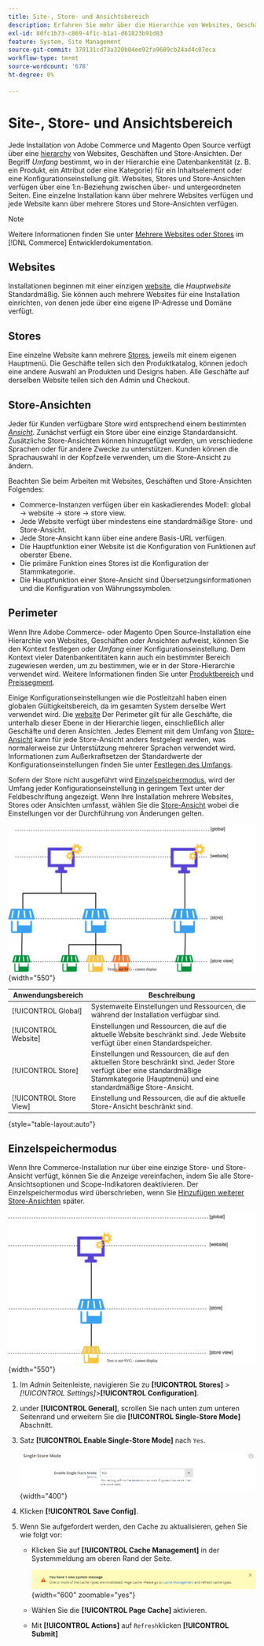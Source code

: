 ```yaml
---
title: Site-, Store- und Ansichtsbereich
description: Erfahren Sie mehr über die Hierarchie von Websites, Geschäften und Store-Ansichten, mit denen Sie Einkaufserlebnisse für Ihre Kunden bereitstellen können.
exl-id: 80fc1b73-c869-4f1c-b1a1-d61823b91d83
feature: System, Site Management
source-git-commit: 370131cd73a320b04ee92fa9609cb24ad4c07eca
workflow-type: tm+mt
source-wordcount: '678'
ht-degree: 0%

---
```


# Site-, Store- und Ansichtsbereich

Jede Installation von Adobe Commerce und Magento Open Source verfügt über eine [hierarchy](../stores-purchase/stores.md) von Websites, Geschäften und Store-Ansichten. Der Begriff _Umfang_ bestimmt, wo in der Hierarchie eine Datenbankentität (z. B. ein Produkt, ein Attribut oder eine Kategorie) für ein Inhaltselement oder eine Konfigurationseinstellung gilt. Websites, Stores und Store-Ansichten verfügen über eine 1:n-Beziehung zwischen über- und untergeordneten Seiten. Eine einzelne Installation kann über mehrere Websites verfügen und jede Website kann über mehrere Stores und Store-Ansichten verfügen.

>[!NOTE]
>
>Weitere Informationen finden Sie unter [Mehrere Websites oder Stores](https://experienceleague.adobe.com/docs/commerce-operations/configuration-guide/multi-sites/ms-overview.html) im [!DNL Commerce] Entwicklerdokumentation.

## Websites

Installationen beginnen mit einer einzigen [website](../stores-purchase/stores.md#add-websites), die _Hauptwebsite_ Standardmäßig. Sie können auch mehrere Websites für eine Installation einrichten, von denen jede über eine eigene IP-Adresse und Domäne verfügt.

## Stores

Eine einzelne Website kann mehrere [Stores](../stores-purchase/stores.md#add-stores), jeweils mit einem eigenen Hauptmenü. Die Geschäfte teilen sich den Produktkatalog, können jedoch eine andere Auswahl an Produkten und Designs haben. Alle Geschäfte auf derselben Website teilen sich den Admin und Checkout.

## Store-Ansichten

Jeder für Kunden verfügbare Store wird entsprechend einem bestimmten _[Ansicht](../stores-purchase/store-views.md)_. Zunächst verfügt ein Store über eine einzige Standardansicht. Zusätzliche Store-Ansichten können hinzugefügt werden, um verschiedene Sprachen oder für andere Zwecke zu unterstützen. Kunden können die Sprachauswahl in der Kopfzeile verwenden, um die Store-Ansicht zu ändern.

Beachten Sie beim Arbeiten mit Websites, Geschäften und Store-Ansichten Folgendes:

- Commerce-Instanzen verfügen über ein kaskadierendes Modell: global → website → store → store view.
- Jede Website verfügt über mindestens eine standardmäßige Store- und Store-Ansicht.
- Jede Store-Ansicht kann über eine andere Basis-URL verfügen.
- Die Hauptfunktion einer Website ist die Konfiguration von Funktionen auf oberster Ebene.
- Die primäre Funktion eines Stores ist die Konfiguration der Stammkategorie.
- Die Hauptfunktion einer Store-Ansicht sind Übersetzungsinformationen und die Konfiguration von Währungssymbolen.

## Perimeter

Wenn Ihre Adobe Commerce- oder Magento Open Source-Installation eine Hierarchie von Websites, Geschäften oder Ansichten aufweist, können Sie den Kontext festlegen oder _Umfang_ einer Konfigurationseinstellung. Dem Kontext vieler Datenbankentitäten kann auch ein bestimmter Bereich zugewiesen werden, um zu bestimmen, wie er in der Store-Hierarchie verwendet wird. Weitere Informationen finden Sie unter [Produktbereich](../catalog/introduction.md#product-scope) und [Preissegment](../catalog/catalog-price-scope.md).

Einige Konfigurationseinstellungen wie die Postleitzahl haben einen globalen Gültigkeitsbereich, da im gesamten System derselbe Wert verwendet wird. Die [website](../stores-purchase/stores.md#add-websites) Der Perimeter gilt für alle Geschäfte, die unterhalb dieser Ebene in der Hierarchie liegen, einschließlich aller Geschäfte und deren Ansichten. Jedes Element mit dem Umfang von [Store-Ansicht](../stores-purchase/store-views.md) kann für jede Store-Ansicht anders festgelegt werden, was normalerweise zur Unterstützung mehrerer Sprachen verwendet wird. Informationen zum Außerkraftsetzen der Standardwerte der Konfigurationseinstellungen finden Sie unter [Festlegen des Umfangs](../configuration-reference/scope-change.md#set-the-scope).

Sofern der Store nicht ausgeführt wird [Einzelspeichermodus](#single-store-mode), wird der Umfang jeder Konfigurationseinstellung in geringem Text unter der Feldbeschriftung angezeigt. Wenn Ihre Installation mehrere Websites, Stores oder Ansichten umfasst, wählen Sie die [Store-Ansicht](../stores-purchase/store-views.md) wobei die Einstellungen vor der Durchführung von Änderungen gelten.

![Hierarchie von Websites, Stores und Store-Ansichten](./assets/scope-multisite.svg){width="550"}

| Anwendungsbereich | Beschreibung |
|--- |--- |
| [!UICONTROL Global] | Systemweite Einstellungen und Ressourcen, die während der Installation verfügbar sind. |
| [!UICONTROL Website] | Einstellungen und Ressourcen, die auf die aktuelle Website beschränkt sind. Jede Website verfügt über einen Standardspeicher. |
| [!UICONTROL Store] | Einstellungen und Ressourcen, die auf den aktuellen Store beschränkt sind. Jeder Store verfügt über eine standardmäßige Stammkategorie (Hauptmenü) und eine standardmäßige Store-Ansicht. |
| [!UICONTROL Store View] | Einstellung und Ressourcen, die auf die aktuelle Store-Ansicht beschränkt sind. |

{style="table-layout:auto"}

## Einzelspeichermodus

Wenn Ihre Commerce-Installation nur über eine einzige Store- und Store-Ansicht verfügt, können Sie die Anzeige vereinfachen, indem Sie alle Store-Ansichtsoptionen und Scope-Indikatoren deaktivieren. Der Einzelspeichermodus wird überschrieben, wenn Sie [Hinzufügen weiterer Store-Ansichten](../stores-purchase/store-views.md) später.

![Umfang - Einzelansicht](./assets/scope-single-view.svg){width="550"}

1. Im _Admin_ Seitenleiste, navigieren Sie zu **[!UICONTROL Stores]** > _[!UICONTROL Settings]_>**[!UICONTROL Configuration]**.

1. under **[!UICONTROL General]**, scrollen Sie nach unten zum unteren Seitenrand und erweitern Sie die **[!UICONTROL Single-Store Mode]** Abschnitt.

1. Satz **[!UICONTROL Enable Single-Store Mode]** nach `Yes`.

   ![Allgemeine Konfiguration - Einzelspeichermodus aktivieren](./assets/general-single-store-mode.png){width="400"}

1. Klicken **[!UICONTROL Save Config]**.

1. Wenn Sie aufgefordert werden, den Cache zu aktualisieren, gehen Sie wie folgt vor:

   - Klicken Sie auf **[!UICONTROL Cache Management]** in der Systemmeldung am oberen Rand der Seite.

     ![Systemmeldung - Cache-Verwaltung](../catalog/assets/msg-cache-management.png){width="600" zoomable="yes"}

   - Wählen Sie die **[!UICONTROL Page Cache]** aktivieren.

   - Mit **[!UICONTROL Actions]** auf `Refresh`klicken **[!UICONTROL Submit]**

